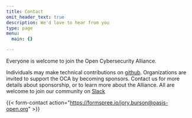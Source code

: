 ```yaml
---
title: Contact
omit_header_text: true
description: We'd love to hear from you
type: page
menu:
  main: {}

---
```


Everyone is welcome to join the Open Cybersecurity Alliance. 

Individuals may make technical contributions on [github](https://github.com/opencybersecurityalliance).
Organizations are invited to support the OCA by becoming sponsors. Contact us for more details about sponsorship, or to learn more about the Alliance. All are welcome to join our community on [Slack](https://docs.google.com/forms/d/1vEAqg9SKBF3UMtmbJJ9qqLarrXN5zeVG3_obedA3DKs)
 
{{< form-contact action="https://formspree.io/jory.burson@oasis-open.org"  >}}
